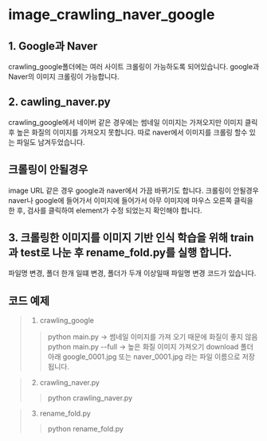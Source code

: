 # image_crawling_naver_google

## 1. Google과 Naver
crawling_google폴더에는 여러 사이트 크롤링이 가능하도록 되어있습니다.
google과 Naver의 이미지 크롤링이 가능합니다.

## 2. cawling_naver.py
crawling_google에서 네이버 같은 경우에는 썸네일 이미지는 가져오지만 이미지 클릭 후 높은 화질의 이미지를 가져오지 못합니다.
따로 naver에서 이미지를 크롤링 할수 있는 파일도 남겨두었습니다.

## 크롤링이 안될경우
image URL 같은 경우 google과 naver에서 가끔 바뀌기도 합니다. 크롤링이 안될경우 naver나 google에 들어가서 이미지에 들어가서
아무 이미지에 마우스 오른쪽 클릭을 한 후, 검사를 클릭하여 element가 수정 되었는지 확인해야 합니다.

## 3. 크롤링한 이미지를 이미지 기반 인식 학습을 위해 train과 test로 나눈 후 rename_fold.py를 실행 합니다.
파일명 변경, 폴더 한개 일떄 변경, 폴더가 두개 이상일때 파일명 변경 코드가 있습니다.

## 코드 예제
>1) crawling_google 
>>python main.py -> 썸네일 이미지를 가져 오기 때문에 화질이 좋지 않음
>>python main.py --full -> 높은 화질 이미지 가져오기
>>download 폴더 아래 google_0001.jpg 또는 naver_0001.jpg 라는 파일 이름으로 저장 됩니다.

>2) crawling_naver.py
>>python crawling_naver.py

>3) rename_fold.py
>>python rename_fold.py
